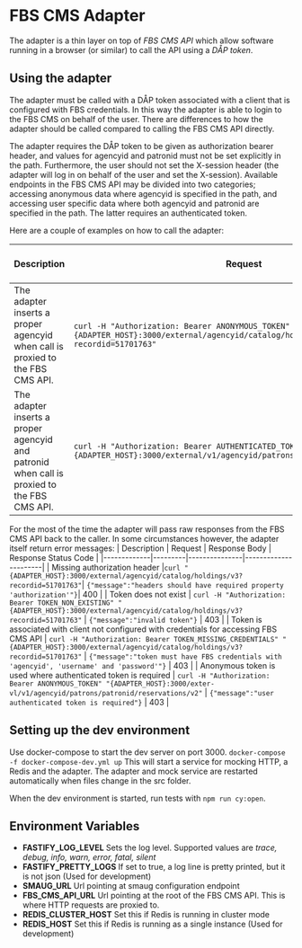 # FBS CMS Adapter
The adapter is a thin layer on top of *FBS CMS API* which allow software running in a browser (or similar) to call the API using a *DÅP token*.

## Using the adapter
The adapter must be called with a DÅP token associated with a client that is configured with FBS credentials. In this way the adapter is able to login to the FBS CMS on behalf of the user. There are differences to how the adapter should be called compared to calling the FBS CMS API directly. 

The adapter requires the DÅP token to be given as authorization bearer header, and values for agencyid and patronid must not be set explicitly in the path. Furthermore, the user should not set the X-session header (the adapter will log in on behalf of the user and set the X-session). Available endpoints in the FBS CMS API may be divided into two categories; accessing anonymous data where agencyid is specified in the path, and accessing user specific data where both agencyid and patronid are specified in the path. The latter requires an authenticated token.

Here are a couple of examples on how to call the adapter:

| Description | Request | Response Body | Response Status Code |
|-------------|---------|---------------| -------------------- |
| The adapter inserts a proper agencyid when call is proxied to the FBS CMS API. |`curl -H "Authorization: Bearer ANONYMOUS_TOKEN" "{ADAPTER_HOST}:3000/external/agencyid/catalog/holdings/v3?recordid=51701763"`|  `[{"recordId":"51701763", "reservable":false, "reservations":0, "holdings": []}]`| 200 |
| The adapter inserts a proper agencyid and patronid when call is proxied to the FBS CMS API.  |`curl -H "Authorization: Bearer AUTHENTICATED_TOKEN" "{ADAPTER_HOST}:3000/external/v1/agencyid/patrons/patronid/reservations/v2"`|  `[...]`| 200 |

For the most of the time the adapter will pass raw responses from the FBS CMS API back to the caller. In some circumstances however, the adapter itself return error messages:
| Description | Request | Response Body | Response Status Code |
|-------------|---------|---------------|----------------------|
| Missing authorization header |`curl "{ADAPTER_HOST}:3000/external/agencyid/catalog/holdings/v3?recordid=51701763"`|  `{"message":"headers should have required property 'authorization'"}`| 400 |
| Token does not exist |  `curl -H "Authorization: Bearer TOKEN_NON_EXISTING" "{ADAPTER_HOST}:3000/external/agencyid/catalog/holdings/v3?recordid=51701763"`  | `{"message":"invalid token"}`  | 403 |
| Token is associated with client not configured with credentials for accessing FBS CMS API |  `curl -H "Authorization: Bearer TOKEN_MISSING_CREDENTIALS" "{ADAPTER_HOST}:3000/external/agencyid/catalog/holdings/v3?recordid=51701763"`  | `{"message":"token must have FBS credentials with 'agencyid', 'username' and 'password'"}`  | 403 |
| Anonymous token is used where authenticated token is required | `curl -H "Authorization: Bearer ANONYMOUS_TOKEN" "{ADAPTER_HOST}:3000/exter-vl/v1/agencyid/patrons/patronid/reservations/v2"` | `{"message":"user authenticated token is required"}` | 403 |

## Setting up the dev environment
Use docker-compose to start the dev server on port 3000.
`docker-compose -f docker-compose-dev.yml up`
This will start a service for mocking HTTP, a Redis and the adapter. The adapter and mock service are restarted automatically when files change in the src folder.

When the dev environment is started, run tests with `npm run cy:open`.

## Environment Variables
- **FASTIFY_LOG_LEVEL**
Sets the log level. Supported values are *trace, debug, info, warn, error, fatal, silent*
- **FASTIFY_PRETTY_LOGS**
If set to true, a log line is pretty printed, but it is not json (Used for development)
- **SMAUG_URL**
Url pointing at smaug configuration endpoint
- **FBS_CMS_API_URL**
Url pointing at the root of the FBS CMS API. This is where HTTP requests are proxied to. 
- **REDIS_CLUSTER_HOST**
Set this if Redis is running in cluster mode
- **REDIS_HOST**
Set this if Redis is running as a single instance (Used for development)

